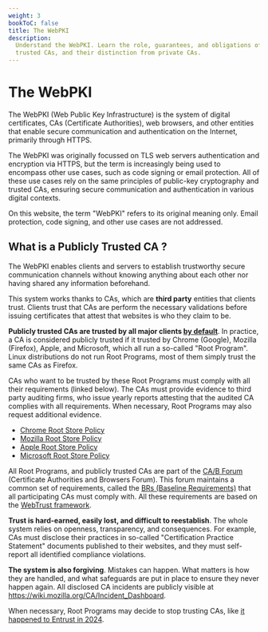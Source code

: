```yaml
---
weight: 3
bookToC: false
title: The WebPKI
description:
  Understand the WebPKI. Learn the role, guarantees, and obligations of publicly
  trusted CAs, and their distinction from private CAs.
---
```


# The WebPKI

The WebPKI (Web Public Key Infrastructure) is the system of digital
certificates, CAs (Certificate Authorities), web browsers, and other entities
that enable secure communication and authentication on the Internet, primarily
through HTTPS.

The WebPKI was originally focussed on TLS web servers authentication and
encryption via HTTPS, but the term is increasingly being used to encompass other
use cases, such as code signing or email protection. All of these use cases rely
on the same principles of public-key cryptography and trusted CAs, ensuring
secure communication and authentication in various digital contexts.

On this website, the term "WebPKI" refers to its original meaning only. Email
protection, code signing, and other use cases are not addressed.

## What is a Publicly Trusted CA ?

The WebPKI enables clients and servers to establish trustworthy secure
communication channels without knowing anything about each other nor having
shared any information beforehand.

This system works thanks to CAs, which are **third party** entities that clients
trust. Clients trust that CAs are perform the necessary validations before
issuing certificates that attest that websites is who they claim to be.

**Publicly trusted CAs are trusted by all major clients <ins>by default</ins>**.
In practice, a CA is considered publicly trusted if it trusted by Chrome
(Google), Mozilla (Firefox), Apple, and Microsoft, which all run a so-called
"Root Program". Linux distributions do not run Root Programs, most of them
simply trust the same CAs as Firefox.

CAs who want to be trusted by these Root Programs must comply with all their
requirements (linked below). The CAs must provide evidence to third party
auditing firms, who issue yearly reports attesting that the audited CA complies
with all requirements. When necessary, Root Programs may also request additional
evidence.

- [Chrome Root Store Policy](https://googlechrome.github.io/chromerootprogram/)
- [Mozilla Root Store Policy](https://www.mozilla.org/en-US/about/governance/policies/security-group/certs/policy/)
- [Apple Root Store Policy](https://www.apple.com/certificateauthority/ca_program.html)
- [Microsoft Root Store Policy](https://learn.microsoft.com/en-us/security/trusted-root/program-requirements)

All Root Programs, and publicly trusted CAs are part of the
[CA/B Forum](https://cabforum.org/) (Certificate Authorities and Browsers
Forum). This forum maintains a common set of requirements, called the
[BRs (Baseline Requirements)](https://github.com/cabforum/servercert/blob/main/docs/BR.md)
that all participating CAs must comply with. All these requirements are based on
the
[WebTrust framework](https://cabforum.org/about/information/auditors-and-assessors/webtrust-for-cas/).

**Trust is hard-earned, easily lost, and difficult to reestablish**. The whole
system relies on openness, transparency, and consequences. For example, CAs must
disclose their practices in so-called "Certification Practice Statement"
documents published to their websites, and they must self-report all identified
compliance violations.

**The system is also forgiving**. Mistakes can happen. What matters is how they
are handled, and what safeguards are put in place to ensure they never happen
again. All disclosed CA incidents are publicly visible at
https://wiki.mozilla.org/CA/Incident_Dashboard.

When necessary, Root Programs may decide to stop trusting CAs, like
[it happened to Entrust in 2024](https://security.googleblog.com/2024/06/sustaining-digital-certificate-security.html).

